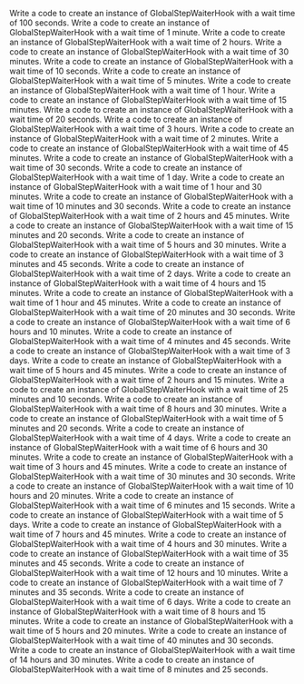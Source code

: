 Write a code to create an instance of GlobalStepWaiterHook with a wait time of 100 seconds.
Write a code to create an instance of GlobalStepWaiterHook with a wait time of 1 minute.
Write a code to create an instance of GlobalStepWaiterHook with a wait time of 2 hours.
Write a code to create an instance of GlobalStepWaiterHook with a wait time of 30 minutes.
Write a code to create an instance of GlobalStepWaiterHook with a wait time of 10 seconds.
Write a code to create an instance of GlobalStepWaiterHook with a wait time of 5 minutes.
Write a code to create an instance of GlobalStepWaiterHook with a wait time of 1 hour.
Write a code to create an instance of GlobalStepWaiterHook with a wait time of 15 minutes.
Write a code to create an instance of GlobalStepWaiterHook with a wait time of 20 seconds.
Write a code to create an instance of GlobalStepWaiterHook with a wait time of 3 hours.
Write a code to create an instance of GlobalStepWaiterHook with a wait time of 2 minutes.
Write a code to create an instance of GlobalStepWaiterHook with a wait time of 45 minutes.
Write a code to create an instance of GlobalStepWaiterHook with a wait time of 30 seconds.
Write a code to create an instance of GlobalStepWaiterHook with a wait time of 1 day.
Write a code to create an instance of GlobalStepWaiterHook with a wait time of 1 hour and 30 minutes.
Write a code to create an instance of GlobalStepWaiterHook with a wait time of 10 minutes and 30 seconds.
Write a code to create an instance of GlobalStepWaiterHook with a wait time of 2 hours and 45 minutes.
Write a code to create an instance of GlobalStepWaiterHook with a wait time of 15 minutes and 20 seconds.
Write a code to create an instance of GlobalStepWaiterHook with a wait time of 5 hours and 30 minutes.
Write a code to create an instance of GlobalStepWaiterHook with a wait time of 3 minutes and 45 seconds.
Write a code to create an instance of GlobalStepWaiterHook with a wait time of 2 days.
Write a code to create an instance of GlobalStepWaiterHook with a wait time of 4 hours and 15 minutes.
Write a code to create an instance of GlobalStepWaiterHook with a wait time of 1 hour and 45 minutes.
Write a code to create an instance of GlobalStepWaiterHook with a wait time of 20 minutes and 30 seconds.
Write a code to create an instance of GlobalStepWaiterHook with a wait time of 6 hours and 10 minutes.
Write a code to create an instance of GlobalStepWaiterHook with a wait time of 4 minutes and 45 seconds.
Write a code to create an instance of GlobalStepWaiterHook with a wait time of 3 days.
Write a code to create an instance of GlobalStepWaiterHook with a wait time of 5 hours and 45 minutes.
Write a code to create an instance of GlobalStepWaiterHook with a wait time of 2 hours and 15 minutes.
Write a code to create an instance of GlobalStepWaiterHook with a wait time of 25 minutes and 10 seconds.
Write a code to create an instance of GlobalStepWaiterHook with a wait time of 8 hours and 30 minutes.
Write a code to create an instance of GlobalStepWaiterHook with a wait time of 5 minutes and 20 seconds.
Write a code to create an instance of GlobalStepWaiterHook with a wait time of 4 days.
Write a code to create an instance of GlobalStepWaiterHook with a wait time of 6 hours and 30 minutes.
Write a code to create an instance of GlobalStepWaiterHook with a wait time of 3 hours and 45 minutes.
Write a code to create an instance of GlobalStepWaiterHook with a wait time of 30 minutes and 30 seconds.
Write a code to create an instance of GlobalStepWaiterHook with a wait time of 10 hours and 20 minutes.
Write a code to create an instance of GlobalStepWaiterHook with a wait time of 6 minutes and 15 seconds.
Write a code to create an instance of GlobalStepWaiterHook with a wait time of 5 days.
Write a code to create an instance of GlobalStepWaiterHook with a wait time of 7 hours and 45 minutes.
Write a code to create an instance of GlobalStepWaiterHook with a wait time of 4 hours and 30 minutes.
Write a code to create an instance of GlobalStepWaiterHook with a wait time of 35 minutes and 45 seconds.
Write a code to create an instance of GlobalStepWaiterHook with a wait time of 12 hours and 10 minutes.
Write a code to create an instance of GlobalStepWaiterHook with a wait time of 7 minutes and 35 seconds.
Write a code to create an instance of GlobalStepWaiterHook with a wait time of 6 days.
Write a code to create an instance of GlobalStepWaiterHook with a wait time of 8 hours and 15 minutes.
Write a code to create an instance of GlobalStepWaiterHook with a wait time of 5 hours and 20 minutes.
Write a code to create an instance of GlobalStepWaiterHook with a wait time of 40 minutes and 30 seconds.
Write a code to create an instance of GlobalStepWaiterHook with a wait time of 14 hours and 30 minutes.
Write a code to create an instance of GlobalStepWaiterHook with a wait time of 8 minutes and 25 seconds.